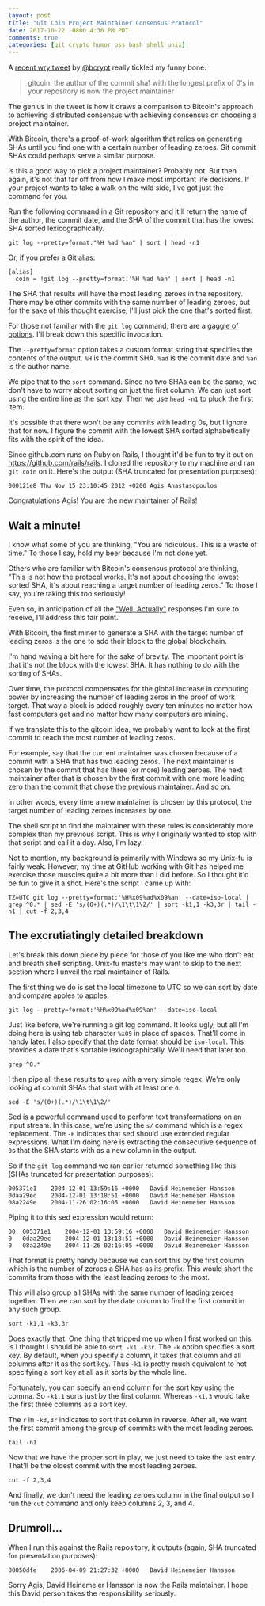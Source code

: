 ```yaml
---
layout: post
title: "Git Coin Project Maintainer Consensus Protocol"
date: 2017-10-22 -0800 4:36 PM PDT
comments: true
categories: [git crypto humor oss bash shell unix]
---
```


A [recent wry tweet](https://twitter.com/bcrypt/status/918222753500508160) by [@bcrypt](https://twitter.com/bcrypt/) really tickled my funny bone:

> gitcoin: the author of the commit sha1 with the longest prefix of 0's in your repository is now the project maintainer

The genius in the tweet is how it draws a comparison to Bitcoin's approach to achieving distributed consensus with achieving consensus on choosing a project maintainer.

With Bitcoin, there's a proof-of-work algorithm that relies on generating SHAs until you find one with a certain number of leading zeroes. Git commit SHAs could perhaps serve a similar purpose.

Is this a good way to pick a project maintainer? Probably not. But then again, it's not that far off from how I make most important life decisions. If your project wants to take a walk on the wild side, I've got just the command for you.

Run the following command in a Git repository and it'll return the name of the author, the commit date, and the SHA of the commit that has the lowest SHA sorted lexicographically.

```
git log --pretty=format:"%H %ad %an" | sort | head -n1
```

Or, if you prefer a Git alias:

```
[alias]
  coin = !git log --pretty=format:'%H %ad %an' | sort | head -n1
```

The SHA that results will have the most leading zeroes in the repository. There may be other commits with the same number of leading zeroes, but for the sake of this thought exercise, I'll just pick the one that's sorted first.

For those not familiar with the `git log` command, there are a [gaggle of options](https://git-scm.com/docs/git-log). I'll break down this specific invocation.

The `--pretty=format` option takes a custom format string that specifies the contents of the output. `%H` is the commit SHA. `%ad` is the commit date and `%an` is the author name.

We pipe that to the `sort` command. Since no two SHAs can be the same, we don't have to worry about sorting on just the first column. We can just sort using the entire line as the sort key. Then we use `head -n1` to pluck the first item.

It's possible that there won't be any commits with leading 0s, but I ignore that for now. I figure the commit with the lowest SHA sorted alphabetically fits with the spirit of the idea.

Since github.com runs on Ruby on Rails, I thought it'd be fun to try it out on https://github.com/rails/rails. I cloned the repository to my machine and ran `git coin` on it. Here's the output (SHA truncated for presentation purposes):

```
000121e8 Thu Nov 15 23:10:45 2012 +0200 Agis Anastasopoulos
```

Congratulations Agis! You are the new maintainer of Rails!

## Wait a minute!

I know what some of you are thinking, "You are ridiculous. This is a waste of time." To those I say, hold my beer because I'm not done yet.

Others who are familiar with Bitcoin's consensus protocol are thinking, "This is not how the protocol works. It's not about choosing the lowest sorted SHA, it's about reaching a target number of leading zeros." To those I say, you're taking this too seriously!

Even so, in anticipation of all the ["Well, Actually"](http://tirania.org/blog/archive/2011/Feb-17.html) responses I'm sure to receive, I'll address this fair point.

With Bitcoin, the first miner to generate a SHA with the target number of leading zeros is the one to add their block to the global blockchain.

I'm hand waving a bit here for the sake of brevity. The important point is that it's not the block with the lowest SHA. It has nothing to do with the sorting of SHAs.

Over time, the protocol compensates for the global increase in computing power by increasing the number of leading zeros in the proof of work target. That way a block is added roughly every ten minutes no matter how fast computers get and no matter how many computers are mining.

If we translate this to the gitcoin idea, we probably want to look at the first commit to reach the most number of leading zeros.

For example, say that the current maintainer was chosen because of a commit with a SHA that has two leading zeros. The next maintainer is chosen by the commit that has three (or more) leading zeroes. The next maintainer after that is chosen by the first commit with one more leading zero than the commit that chose the previous maintainer. And so on.

In other words, every time a new maintainer is chosen by this protocol, the target number of leading zeroes increases by one.

The shell script to find the maintainer with these rules is considerably more complex than my previous script. This is why I originally wanted to stop with that script and call it a day. Also, I'm lazy.

Not to mention, my background is primarily with Windows so my Unix-fu is fairly weak. However, my time at GitHub working with Git has helped me exercise those muscles quite a bit more than I did before. So I thought it'd be fun to give it a shot. Here's the script I came up with:

`TZ=UTC git log --pretty=format:'%H%x09%ad%x09%an' --date=iso-local | grep ^0.* | sed -E 's/(0+)(.*)/\1\t\1\2/' | sort -k1,1 -k3,3r | tail -n1 | cut -f 2,3,4`

## The excrutiatingly detailed breakdown

Let's break this down piece by piece for those of you like me who don't eat and breath shell scripting. Unix-fu masters may want to skip to the next section where I unveil the real maintainer of Rails.

The first thing we do is set the local timezone to UTC so we can sort by date and compare apples to apples.

`git log --pretty=format:'%H%x09%ad%x09%an' --date=iso-local`

Just like before, we're running a git log command. It looks ugly, but all I'm doing here is using tab character `%x09` in place of spaces. That'll come
in handy later. I also specify that the date format should be `iso-local`. This provides a date that's sortable lexicographically. We'll need that later too.

`grep ^0.*`

I then pipe all these results to `grep` with a very simple regex. We're only looking at commit SHAs that start with at least one `0`.

`sed -E 's/(0+)(.*)/\1\t\1\2/' `

Sed is a powerful command used to perform text transformations on an input stream. In this case, we're using the `s/` command which is a regex replacement. The `-E` indicates that sed should use extended regular expressions. What I'm doing here is extracting the consecutive sequence of `0`s that the SHA starts with as a new column in the output.

So if the `git log` command we ran earlier returned something like this (SHAs truncated for presentation purposes):

```
005371e1	2004-12-01 13:59:16 +0000	David Heinemeier Hansson
0daa29ec	2004-12-01 13:18:51 +0000	David Heinemeier Hansson
08a2249e	2004-11-26 02:16:05 +0000	David Heinemeier Hansson
```

Piping it to this sed expression would return:

```
00	005371e1	2004-12-01 13:59:16 +0000	David Heinemeier Hansson
0	0daa29ec	2004-12-01 13:18:51 +0000	David Heinemeier Hansson
0	08a2249e	2004-11-26 02:16:05 +0000	David Heinemeier Hansson
```

That format is pretty handy because we can sort this by the first column which is the number of zeroes a SHA has as its prefix. This would short the commits from those with the least leading zeroes to the most.

This will also group all SHAs with the same number of leading zeroes together. Then we can sort by the date column to find the first commit in any such group.

`sort -k1,1 -k3,3r`

Does exactly that. One thing that tripped me up when I first worked on this is I thought I should be able to `sort -k1 -k3r`. The `-k` option specifies a sort key. By default, when you specify a column, it takes that column and all columns after it as the sort key. Thus `-k1` is pretty much equivalent to not specifying a sort key at all as it sorts by the whole line.

Fortunately, you can specify an end column for the sort key using the comma. So `-k1,1` sorts just by the first column. Whereas `-k1,3` would take the first three columns as a sort key.

The `r` in `-k3,3r` indicates to sort that column in reverse. After all, we want the first commit among the group of commits with the most leading zeroes.

`tail -n1`

Now that we have the proper sort in play, we just need to take the last entry. That'll be the oldest commit with the most leading zeroes.

`cut -f 2,3,4`

And finally, we don't need the leading zeroes column in the final output so I run the `cut` command and only keep columns 2, 3, and 4.

## Drumroll...

When I run this against the Rails repository, it outputs (again, SHA truncated for presentation purposes):

```
00050dfe	2006-04-09 21:27:32 +0000	David Heinemeier Hansson
```
Sorry Agis, David Heinemeier Hansson is now the Rails maintainer. I hope this David person takes the responsibility seriously.
